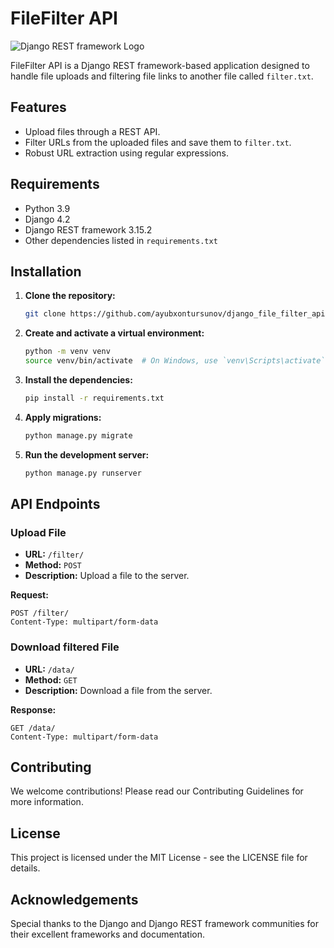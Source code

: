# FileFilter API


![Django REST framework Logo](https://www.django-rest-framework.org/img/logo.png)

FileFilter API is a Django REST framework-based application designed to handle file uploads and filtering file links to another file called `filter.txt`.

## Features

- Upload files through a REST API.
- Filter URLs from the uploaded files and save them to `filter.txt`.
- Robust URL extraction using regular expressions.

## Requirements

- Python 3.9
- Django 4.2
- Django REST framework 3.15.2
- Other dependencies listed in `requirements.txt`

## Installation

1. **Clone the repository:**

    ```bash
    git clone https://github.com/ayubxontursunov/django_file_filter_api.git
    ```

2. **Create and activate a virtual environment:**

    ```bash
    python -m venv venv
    source venv/bin/activate  # On Windows, use `venv\Scripts\activate`
    ```

3. **Install the dependencies:**

    ```bash
    pip install -r requirements.txt
    ```

4. **Apply migrations:**

    ```bash
    python manage.py migrate
    ```

5. **Run the development server:**

    ```bash
    python manage.py runserver
    ```

## API Endpoints

### Upload File

- **URL:** `/filter/`
- **Method:** `POST`
- **Description:** Upload a file to the server.

**Request:**

```http
POST /filter/
Content-Type: multipart/form-data
```
### Download filtered File
- **URL:** `/data/`
- **Method:** `GET`
- **Description:** Download a file from the server.

**Response:**

```http
GET /data/
Content-Type: multipart/form-data
```
## Contributing
We welcome contributions! Please read our Contributing Guidelines for more information.

## License
This project is licensed under the MIT License - see the LICENSE file for details.

## Acknowledgements
Special thanks to the Django and Django REST framework communities for their excellent frameworks and documentation.

